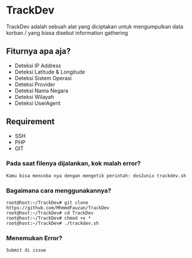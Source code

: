 # TrackDev
TrackDev adalah sebuah alat yang diciptakan untuk mengumpulkan data korban / yang biasa disebut information gathering

## Fiturnya apa aja?
- Deteksi IP Address
- Deteksi Latitude & Longitude
- Deteksi Sistem Operasi
- Deteksi Provider
- Deteksi Nama Negara
- Deteksi Wilayah
- Deteksi UserAgent

## Requirement
- SSH
- PHP
- GIT

### Pada saat filenya dijalankan, kok malah error?
``` Kamu bisa mencoba nya dengan mengetik perintah: dos2unix trackdev.sh ```

### Bagaimana cara menggunakannya?
```
root@host:~/TrackDev# git clone https://github.com/MhmmdFauzan/TrackDev
root@host:~/TrackDev# cd TrackDev
root@host:~/TrackDev# chmod +x *
root@host:~/TrackDev# ./trackdev.sh
```

### Menemukan Error?
``` Submit di issue ```
